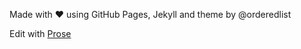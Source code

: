 Made with ♥ using GitHub Pages, Jekyll and theme by @orderedlist

Edit with [Prose](http://prose.io/)
